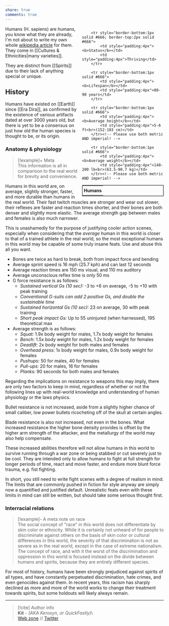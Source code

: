 ```yaml
---  
share: true  
comments: true  
---  
```

<div style="float:right; clear:right; width:260px; margin:0 0 0 14; border-collapse:collapse">  
  <table style="float:right; clear:right; width:260px; margin:0 0 0 14; border:2px solid #666; line-height:1.5; border-collapse:collapse; font-size:smaller">  
	<tr>  
		<th colspan="2" style="border-bottom:2px solid #666; font-size:larger; padding:4px; text-align:center">Humans</th>  
	</tr>  
	  
		<tr style="border-bottom:1px solid #666; border-top:2px solid #666">  
			<td style="padding:4px"><b>Status</b></td>  
			<td style="padding:4px">Thriving</td>  
		</tr>  
	  
		<tr style="border-bottom:1px solid #666">  
			<td style="padding:4px"><b>Lifespan</b></td>  
			<td style="padding:4px">80-90 years</td>  
		</tr>  
	  
		<tr style="border-bottom:1px solid #666">  
			<td style="padding:4px"><b>Average height</b></td>  
			<td style="padding:4px">5-6 ft<br>(152-183 cm)</td>  
		</tr><!-- Please use both metric AND imperial! -->  
		  
		<tr style="border-bottom:1px solid #666">  
			<td style="padding:4px"><b>Average weight</b></td>  
			<td style="padding:4px">140-200 lb<br>(63.5-90.7 kg)</td>  
		</tr><!-- Please use both metric AND imperial! -->  
		  
  </table>  
</div>  
  
Humans (H. sapiens) are humans, you know what they are already, I'm not about to write my own whole [wikipedia article](https://en.wikipedia.org/wiki/Human) for them. They come in [[Cultures & Ethnicities|many varieties]].  
  
They are distinct from [[Spirits]] due to their lack of anything special or unique.  
  
## History  
  
Humans have existed on [[Earth]] since [[Era Dira]], as confirmed by the existence of various artifacts dated at over 3000 years old, but there is yet to be a consensus on just how old the human species is thought to be, or its origin.  
  
### Anatomy & physiology  
  
> [!example]+ Meta  
> This information is all in comparison to the real world for brevity and convenience.  
  
Humans in this world are, on average, slightly stronger, faster, and more durable than humans in the real world. Their fast twitch muscles are stronger and wear out slower, their reflexes are faster and reaction times shorter, and their bones are both denser and slightly more elastic. The average strength gap between males and females is also much narrower.  
  
This is unashamedly for the purpose of justifying cooler action scenes, especially when considering that the *average* human in this world is closer to that of a trained athlete in the real world, so the most exceptional humans in this world may be capable of some truly insane feats. Use and abuse this all you want.  
  
- Bones are twice as hard to break, both from impact force and bending  
- Average sprint speed is 16 mph (25.7 kph) and can last 12 seconds  
- Average reaction times are 150 ms visual, and 110 ms auditory  
- Average unconscious reflex time is only 50 ms  
- G force resistance is as follows:  
	- *Sustained vertical Gs (10 sec):* -3 to +6 on average, -5 to +10 with peak training  
	- *Conventional G-suits can add 2 positive Gs, and double the sustainable time*  
	- *Sustained horizontal Gs (10 sec):* 23 on average, 30 with peak training  
	- *Short peak impact Gs:* Up to 55 uninjured (when harnessed), 195 theoretical max  
- Average strength is as follows:  
	- *Squat:* 1.9x body weight for males, 1.7x body weight for females  
	- *Bench:* 1.5x body weight for males, 1.2x body weight for females  
	- *Deadlift:* 2x body weight for both males and females  
	- *Overhead press:* 1x body weight for males, 0.9x body weight for females  
	- *Pushups:* 50 for males, 40 for females  
	- *Pull-ups:* 20 for males, 16 for females  
	- *Planks:* 90 seconds for both males and females  
  
Regarding the implications on resistance to weapons this may imply, there are only two factors to keep in mind, regardless of whether or not the following lines up with real-world knowledge and understanding of human physiology or the laws physics.  
  
Bullet resistance is not increased, aside from a slightly higher chance of small caliber, low power bullets ricocheting off of the skull at certain angles.  
  
Blade resistance is also not increased, not even in the bones. What increased resistance the higher bone density provides is offset by the higher arm strength of the attacker, and the metallurgy of the world may also help compensate.  
  
These increased abilities therefore will not allow humans in this world to survive running through a war zone or being stabbed or cut severely just to be cool. They are intended only to allow humans to fight at full strength for longer periods of time, react and move faster, and endure more blunt force trauma, e.g. fist fighting.  
  
In short, you still need to write fight scenes with a degree of realism in mind. The limits that are commonly pushed in fiction for style anyway are simply now a quantified and justified default. Unrealistic feats even with these limits in mind can still be written, but should take some serious thought first.  
  
### Interracial relations  
  
> [!example]- A meta note on race  
> The social concept of "race" in this world does not differentiate by skin color or ethnicity. While it is certainly not unheard of for people to discriminate against others on the basis of skin color or cultural differences in this world, the severity of that discrimination is not as severe as in the real world, except in the case of extreme nationalism. The concept of race, and with it the worst of the discrimination and oppression in this world is focused instead on the divide between humans and spirits, because they are entirely different species.  
  
For most of history, humans have been strongly prejudiced against spirits of all types, and have constantly perpetuated discrimination, hate crimes, and even genocides against them. In recent years, this racism has sharply declined as more and more of the world works to change their treatment towards spirits, but some holdouts will likely always remain.  
  
-----  
> [!cite] Author info  
> **Kit** - *(AKA Kerosyn, or QuickFastly)*\  
> [Web zone](https://kitabe.link) // [Twitter](https://twitter.com/Kerosyn_)